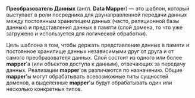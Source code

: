 **Преобразователь Данных** (англ. **Data Mapper**) — это шаблон, который выступает в роли посредника для
двунаправленной передачи данных между постоянным хранилищем данных (часто, реляционной базы данных)
и представления данных в памяти (слой домена, то что уже загружено и используется для логической обработки).

Цель шаблона в том, чтобы держать представление данных в памяти и постоянное хранилище данных независимыми друг
от друга и от самого преобразователя данных. Слой состоит из одного или более **mapper**'а (или объектов доступа к данным),
отвечающих за передачу данных. Реализации **mapper**'ов различаются по назначению. Общие **mapper**'ы могут
обрабатывать всевозможные типы сущностей доменов, а выделенные **mapper**'ы будут обрабатывать один или несколько
конкретных типов.
